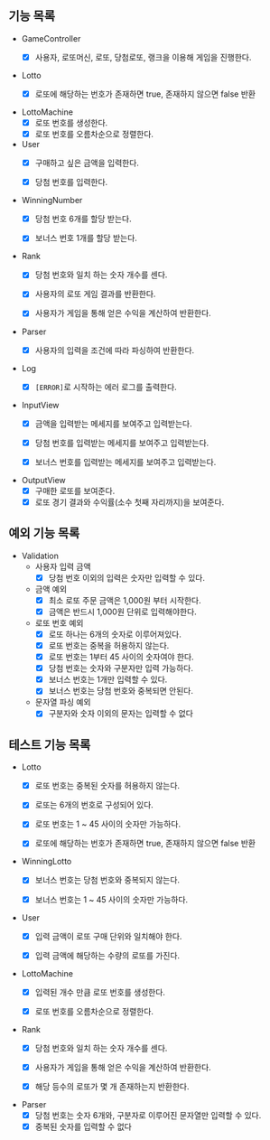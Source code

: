 ## 기능 목록

- GameController
    - [x] 사용자, 로또머신, 로또, 당첨로또, 랭크을 이용해 게임을 진행한다.


- Lotto
    - [x] 로또에 해당하는 번호가 존재하면 true, 존재하지 않으면 false 반환


- LottoMachine
    - [x] 로또 번호를 생성한다.
    - [x] 로또 번호를 오름차순으로 정렬한다.

- User
    - [x] 구매하고 싶은 금액을 입력한다.
    - [x] 당첨 번호를 입력한다.


- WinningNumber
    - [x] 당첨 번호 6개를 할당 받는다.
    - [x] 보너스 번호 1개를 할당 받는다.


- Rank
    - [x] 당첨 번호와 일치 하는 숫자 개수를 센다.
    - [x] 사용자의 로또 게임 결과를 반환한다.
    - [x] 사용자가 게임을 통해 얻은 수익을 계산하여 반환한다.


- Parser
    - [X] 사용자의 입력을 조건에 따라 파싱하여 반환한다.


- Log
    - [x] `[ERROR]`로 시작하는 에러 로그를 출력한다.


- InputView
    - [x] 금액을 입력받는 메세지를 보여주고 입력받는다.
    - [x] 당첨 번호를 입력받는 메세지를 보여주고 입력받는다.
    - [x] 보너스 번호를 입력받는 메세지를 보여주고 입력받는다.


- OutputView
    - [x] 구매한 로또를 보여준다.
    - [x] 로또 경기 결과와 수익률(소수 첫째 자리까지)을 보여준다.

## 예외 기능 목록

- Validation
    - 사용자 입력 금액
        - [x] 당첨 번호 이외의 입력은 숫자만 입력할 수 있다.

    - 금액 예외
        - [x] 최소 로또 주문 금액은 1,000원 부터 시작한다.
        - [x] 금액은 반드시 1,000원 단위로 입력해야한다.

    - 로또 번호 예외
        - [x] 로또 하나는 6개의 숫자로 이루어져있다.
        - [x] 로또 번호는 중복을 허용하지 않는다.
        - [x] 로또 번호는 1부터 45 사이의 숫자여야 한다.
        - [x] 당첨 번호는 숫자와 구분자만 입력 가능하다.
        - [x] 보너스 번호는 1개만 입력할 수 있다.
        - [x] 보너스 번호는 당첨 번호와 중복되면 안된다.

    - 문자열 파싱 예외
        - [x] 구분자와 숫자 이외의 문자는 입력할 수 없다

## 테스트 기능 목록

- Lotto
    - [x] 로또 번호는 중복된 숫자를 허용하지 않는다.
    - [x] 로또는 6개의 번호로 구성되어 있다.
    - [x] 로또 번호는 1 ~ 45 사이의 숫자만 가능하다.
    - [x] 로또에 해당하는 번호가 존재하면 true, 존재하지 않으면 false 반환


- WinningLotto
    - [x] 보너스 번호는 당첨 번호와 중복되지 않는다.
    - [x] 보너스 번호는 1 ~ 45 사이의 숫자만 가능하다.


- User
    - [x] 입력 금액이 로또 구매 단위와 일치해야 한다.
    - [x] 입력 금액에 해당하는 수량의 로또를 가진다.


- LottoMachine
    - [x] 입력된 개수 만큼 로또 번호를 생성한다.
    - [x] 로또 번호를 오름차순으로 정렬한다.


- Rank
    - [x] 당첨 번호와 일치 하는 숫자 개수를 센다.
    - [x] 사용자가 게임을 통해 얻은 수익을 계산하여 반환한다.
    - [x] 해당 등수의 로또가 몇 개 존재하는지 반환한다.


- Parser
    - [x] 당첨 번호는 숫자 6개와, 구분자로 이루어진 문자열만 입력할 수 있다.
    - [x] 중복된 숫자를 입력할 수 없다
